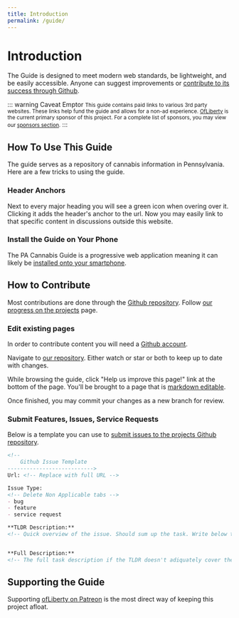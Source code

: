 ```yaml
---
title: Introduction
permalink: /guide/
---
```

# Introduction

The Guide is designed to meet modern web standards, be lightweight, and be easily accessible. Anyone can suggest improvements or [contribute to its success through Github](https://github.com/OfLiberty/pacannabis.guide).

::: warning Caveat Emptor
<small>This guide contains paid links to various 3rd party websites. These links help fund the guide and allows for a non-ad experience. [OfLiberty](https://www.patreon.com/ofLiberty) is the current primary sponsor of this project. For a complete list of sponsors, you may view our [sponsors section](/#sponsors).</small>
:::

## How To Use This Guide

The guide serves as a repository of cannabis information in Pennsylvania. Here are a few tricks to using the guide.


### Header Anchors
Next to every major heading you will see a green [<i class="fas fa-bong"></i>](/guide/#how-to-use-this-guide) icon when overing over it. Clicking it adds the header's anchor to the url. Now you may easily link to that specific content in discussions outside this website.

### Install the Guide on Your Phone
The PA Cannabis Guide is a progressive web application meaning it can likely be [installed onto your smartphone](/blog/2018/11/25/download-pwa-mobile/).

## How to Contribute

Most contributions are done through the [Github repository](https://github.com/OfLiberty/pacannabis.guide). Follow [our progress on the projects](https://github.com/OfLiberty/pacannabis.guide/projects) page.

### Edit existing pages
In order to contribute content you will need a [Github account](https://github.com/).

Navigate to [our repository](https://github.com/OfLiberty/pacannabis.guide). Either watch <i class="fas fa-eye"></i> or star <i class="fas fa-star"></i> or both to keep up to date with changes.

While browsing the guide, click "Help us improve this page!" link at the bottom of the page. You'll be brought to a page that is [markdown editable](https://github.com/adam-p/markdown-here/wiki/Markdown-Cheatsheet).

Once finished, you may commit your changes as a new branch for review. 

### Submit Features, Issues, Service Requests

Below is a template you can use to [submit issues to the projects Github repository](https://github.com/OfLiberty/pacannabis.guide/issues/new).

```md 
<!-- 
    Github Issue Template
--------------------------->
Url: <!-- Replace with full URL -->

Issue Type: 
<!-- Delete Non Applicable tabs -->
- bug
- feature
- service request

**TLDR Description:** 
<!-- Quick overview of the issue. Should sum up the task. Write below this line. -->


**Full Description:** 
<!-- The full task description if the TLDR doesn't adiquately cover the request. Write below this line.-->


```




## Supporting the Guide

Supporting [ofLiberty on Patreon](https://www.patreon.com/ofLiberty) is the most direct way of keeping this project afloat. 